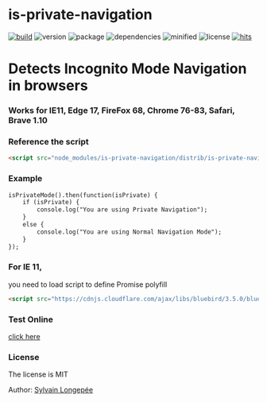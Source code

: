 # is-private-navigation

<div style="display:inline">

[![build](https://travis-ci.org/Sylvain59650/is-private-navigation.png?branch=master)](https://travis-ci.org/Sylvain59650/is-private-navigation)
![version](https://img.shields.io/npm/v/is-private-navigation.svg)
![package](https://img.shields.io/github/package-json/v/Sylvain59650/is-private-navigation.svg)
![dependencies](https://img.shields.io/david/Sylvain59650/is-private-navigation.svg)
![minified](https://img.shields.io/bundlephobia/min/is-private-navigation.svg)
![license](https://img.shields.io/npm/l/is-private-navigation.svg)
[![hits](http://hits.dwyl.com/Sylvain59650/is-private-navigation.svg)](http://hits.dwyl.com/Sylvain59650/is-private-navigation)
</div>

# Detects Incognito Mode Navigation in browsers

### Works for IE11, Edge 17, FireFox 68, Chrome 76-83, Safari, Brave 1.10

### Reference the script
```html
<script src="node_modules/is-private-navigation/distrib/is-private-navigation.min.js"></script>
```

### Example

```html
isPrivateMode().then(function(isPrivate) {            
    if (isPrivate) {
        console.log("You are using Private Navigation");
    }
    else {
        console.log("You are using Normal Navigation Mode");
    }
});
```

### For IE 11,
you need to load script to define Promise polyfill
```html
<script src="https://cdnjs.cloudflare.com/ajax/libs/bluebird/3.5.0/bluebird.min.js"></script>
```

### Test Online
[click here](https://sylvain59650.github.io/is-private-navigation/)

### License
The license is MIT

Author: [Sylvain Longepée](https://github.com/Sylvain59650)